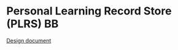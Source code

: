 # Personal Learning Record Store (PLRS) BB

[Design document](Personal%20Learning%20Record%20Store%20BB%20–%20Design%20document.md)
